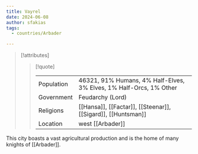 ```yaml
---
title: Vayrel
date: 2024-06-08
author: sfakias
tags:
  - countries/Arbader

---
```

> [!attributes]
> 
> > [!quote]
> >
> > | | |
> > | --- | --- |
> > | Population | 46321, 91% Humans, 4% Half-Elves, 3% Elves, 1% Half-Orcs, 1% Other |
> > | Government | Feudarchy (Lord) |
> > | Religions | [[Hansa]], [[Factar]], [[Steenar]], [[Sigard]], [[Huntsman]] |
> > | Location | west [[Arbader]] |

This city boasts a vast agricultural production and is the home of many knights of [[Arbader]].